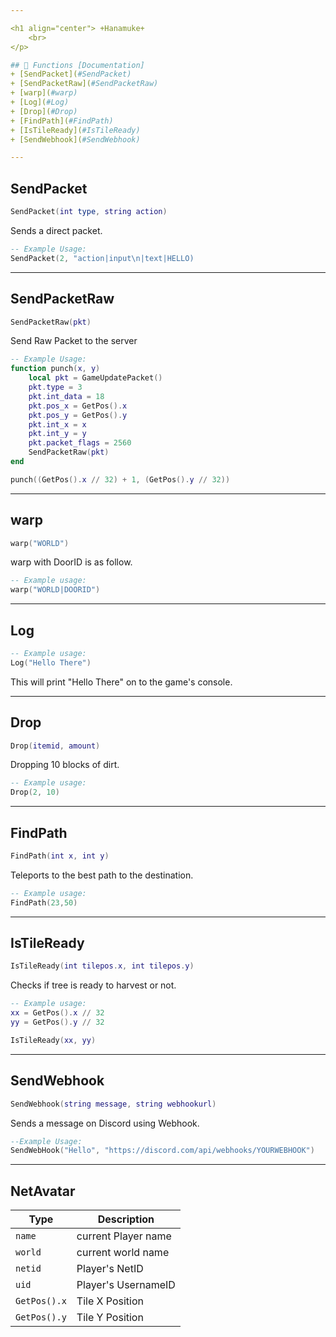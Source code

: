 ```yaml
---

<h1 align="center"> +Hanamuke+
    <br> 
</p>

## 📝 Functions [Documentation]
+ [SendPacket](#SendPacket)
+ [SendPacketRaw](#SendPacketRaw)  
+ [warp](#warp)
+ [Log](#Log)
+ [Drop](#Drop)
+ [FindPath](#FindPath)
+ [IsTileReady](#IsTileReady)
+ [SendWebhook](#SendWebhook)

---
```


## SendPacket
```lua
SendPacket(int type, string action)
```
Sends a direct packet.
```lua
-- Example Usage:
SendPacket(2, "action|input\n|text|HELLO)
```
---

## SendPacketRaw
```lua
SendPacketRaw(pkt)
```
Send Raw Packet to the server
```lua
-- Example Usage:
function punch(x, y)
    local pkt = GameUpdatePacket()
    pkt.type = 3
    pkt.int_data = 18
    pkt.pos_x = GetPos().x
    pkt.pos_y = GetPos().y
    pkt.int_x = x
    pkt.int_y = y
    pkt.packet_flags = 2560
    SendPacketRaw(pkt)
end

punch((GetPos().x // 32) + 1, (GetPos().y // 32))
```

---

## warp
```lua
warp("WORLD")
```

warp with DoorID is as follow.
```lua
-- Example usage:
warp("WORLD|DOORID")
```

---

## Log
```lua
-- Example usage:
Log("Hello There")
```
This will print "Hello There" on to the game's console.

---

## Drop
```lua
Drop(itemid, amount)
```
Dropping 10 blocks of dirt.
```lua
-- Example usage:
Drop(2, 10)
```

---

## FindPath
```lua
FindPath(int x, int y)
```
Teleports to the best path to the destination.
```lua
-- Example usage:
FindPath(23,50)
```

---

## IsTileReady
```lua
IsTileReady(int tilepos.x, int tilepos.y)
```
Checks if tree is ready to harvest or not. 
```lua
-- Example usage:
xx = GetPos().x // 32
yy = GetPos().y // 32

IsTileReady(xx, yy)
```

---

## SendWebhook
```lua
SendWebhook(string message, string webhookurl)
```
Sends a message on Discord using Webhook.
```lua
--Example Usage:
SendWebHook("Hello", "https://discord.com/api/webhooks/YOURWEBHOOK")
```

---

## **NetAvatar**
| Type      | Description |
| --------- | ----------- |
| `name`| current Player name |
| `world`| current world name |
| `netid`| Player's NetID |
| `uid`     | Player's UsernameID |
| `GetPos().x`| Tile X Position |              
| `GetPos().y`| Tile Y Position |

